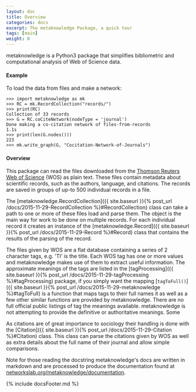 ```yaml
---
layout: doc
title: Overview
categories: docs
excerpt: The metaknowledge Package, a quick tour
tags: [main]
weight: 0
---
```

<a name="Overview"></a>
metaknowledge is a Python3 package that simplifies bibliometric and computational analysis of Web of Science data.

#### Example

To load the data from files and make a network:

    >>> import metaknowledge as mk
    >>> RC = mk.RecordCollection("records/")
    >>> print(RC)
    Collection of 33 records
    >>> G = RC.coCiteNetwork(nodeType = 'journal')
    Done making a co-citation network of files-from-records                 1.1s
    >>> print(len(G.nodes()))
    223
    >>> mk.write_graph(G, "Cocitation-Network-of-Journals")

#### Overview

This package can read the files downloaded from the [Thomson Reuters Web of Science](https://webofknowledge.com) (WOS) as plain text. These files contain metadata about scientific records, such as the authors, language, and citations. The records are saved in groups of up-to 500 individual records in a file.

The [metaknowledge.RecordCollection]({{ site.baseurl }}{% post_url /docs/2015-11-29-RecordCollection %}#RecordCollection) class can take a path to one or more of these files load and parse them. The object is the main way for work to be done on multiple records. For each individual record it creates an instance of the [metaknowledge.Record]({{ site.baseurl }}{% post_url /docs/2015-11-29-Record %}#Record) class that contains the results of the parsing of the record.

The files given by WOS are a flat database containing a series of 2 character tags, e.g. 'TI' is the title. Each WOS tag has one or more values and metaknowledge makes use of them to extract useful information. The approximate meanings of the tags are listed in the [tagProcessing]({{ site.baseurl }}{% post_url /docs/2015-11-29-tagProcessing %}#tagProcessing) package, if you simply want the mapping [`tagToFull()`]({{ site.baseurl }}{% post_url /docs/2015-11-29-metaknowledge %}#tagToFull) is a function that maps tags to their full names it as well as a few other similar functions are provided by metaknowledge. There are no full official public listings of tag the meanings available. metaknowledge is not attempting to provide the definitive or authoritative meanings. Some

As citations are of great importance to sociology their handling is done with the [Citation]({{ site.baseurl }}{% post_url /docs/2015-11-29-Citation %}#Citation) class. This class can parse the citations given by WOS as well as extra details about the full name of their journal and allow simple comparisons.

Note for those reading the docstring metaknowledge's docs are written in markdown and are processed to produce the documentation found at [networkslab.org/metaknowledge/documentation](http://networkslab.org/metaknowledge/documentation/).





{% include docsFooter.md %}